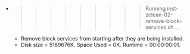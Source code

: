 * >>>>>>>>> Running inst-zclean-02-remove-block-services.sh ...
  * Remove block services from starting after they are being installed.
  * Disk size = 5189676K. Space Used = 0K. Runtime = 00:00:00:01.
